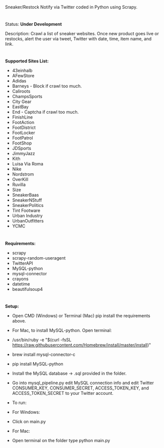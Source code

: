 Sneaker/Restock Notify via Twitter coded in Python using Scrapy.
#
Status: **Under Development**

Description: Crawl a list of sneaker websites. Once new product goes live or restocks, alert the user via tweet, Twitter with date, time, item name, and link.

#
**Supported Sites List:**
 - 43einhalb
 - AFewStore
 - Adidas
 - Barneys - Block if crawl too much.
 - Caliroots
 - ChampsSports
 - City Gear
 - EastBay
 - End - Captcha if crawl too much.
 - FinishLine
 - FootAction
 - FootDistrict
 - FootLocker
 - FootPatrol
 - FootShop
 - JDSports
 - JimmyJazz
 - Kith
 - Luisa Via Roma
 - Nike
 - Nordstrom
 - OverKill
 - Ruvilla
 - Size
 - SneakerBaas
 - SneakerNStuff
 - SneakerPolitics
 - Tint Footware
 - Urban Industry
 - UrbanOutfitters
 - YCMC
	
#
**Requirements:**
- scrapy
- scrapy-random-useragent
- TwitterAPI
- MySQL-python
- mysql-connector
- crayons
- datetime
- beautifulsoup4

#
**Setup:**
- Open CMD (Windows) or Terminal (Mac) pip install the requirements above.

 - For Mac, to install MySQL-python. Open terminal:
  - /usr/bin/ruby -e "$(curl -fsSL https://raw.githubusercontent.com/Homebrew/install/master/install)"
  - brew install mysql-connector-c
  - pip install MySQL-python

- Install the MySQL database -> .sql provided in the folder.
- Go into mysql_pipeline.py edit MySQL connection info and edit Twitter CONSUMER_KEY, CONSUMER_SECRET, ACCESS_TOKEN_KEY, and ACCESS_TOKEN_SECRET to your Twitter account.
- To run:
- For Windows:
 - Click on main.py
- For Mac:
 - Open terminal on the folder type python main.py